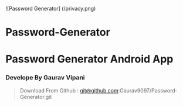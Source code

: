 ![Password Generator] (/privacy.png) 
# Password-Generator

# Password Generator Android App 
### Develope By Gaurav Vipani
> Download From Github : git@github.com:Gaurav9097/Password-Generator.git
